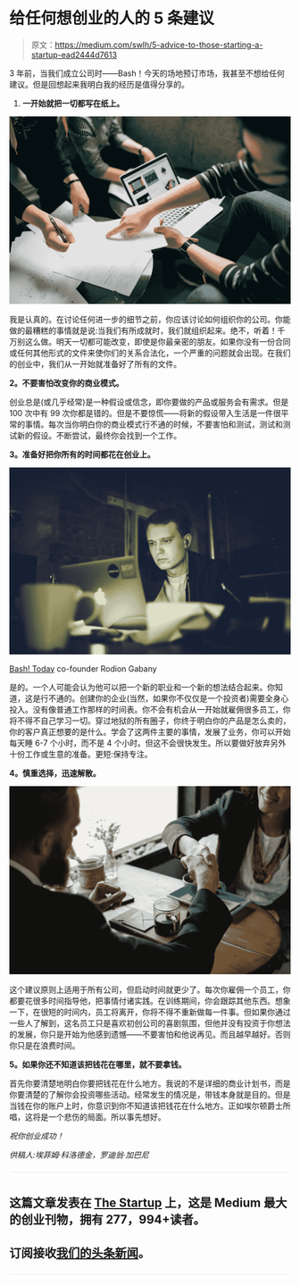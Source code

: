 # 给任何想创业的人的 5 条建议

> 原文：<https://medium.com/swlh/5-advice-to-those-starting-a-startup-ead2444d7613>

3 年前，当我们成立公司时——Bash！今天的场地预订市场，我甚至不想给任何建议。但是回想起来我明白我的经历是值得分享的。

1.  **一开始就把一切都写在纸上。**

![](img/a371193d744d603a426a8d9fd3c1b57e.png)

我是认真的。在讨论任何进一步的细节之前，你应该讨论如何组织你的公司。你能做的最糟糕的事情就是说:当我们有所成就时，我们就组织起来。绝不，听着！千万别这么做。明天一切都可能改变，即使是你最亲密的朋友。如果你没有一份合同或任何其他形式的文件来使你们的关系合法化，一个严重的问题就会出现。在我们的创业中，我们从一开始就准备好了所有的文件。

**2。不要害怕改变你的商业模式。**

创业总是(或几乎经常)是一种假设或信念，即你要做的产品或服务会有需求。但是 100 次中有 99 次你都是错的。但是不要惊慌——将新的假设带入生活是一件很平常的事情。每次当你明白你的商业模式行不通的时候，不要害怕和测试，测试和测试新的假设。不断尝试，最终你会找到一个工作。

**3。准备好把你所有的时间都花在创业上。**

![](img/eb3f82a777c09404bdc0b4d5451de867.png)

[Bash! Today](https://bash.today) co-founder Rodion Gabany

是的。一个人可能会认为他可以把一个新的职业和一个新的想法结合起来。你知道，这是行不通的。创建你的企业(当然，如果你不仅仅是一个投资者)需要全身心投入。没有像普通工作那样的时间表。你不会有机会从一开始就雇佣很多员工，你将不得不自己学习一切。穿过地狱的所有圈子，你终于明白你的产品是怎么卖的，你的客户真正想要的是什么。学会了这两件主要的事情，发展了业务，你可以开始每天睡 6-7 个小时，而不是 4 个小时。但这不会很快发生。所以要做好放弃另外十份工作或生意的准备。更短:保持专注。

**4。慎重选择，迅速解散。**

![](img/48ad7cef6d62fe16f0bec386e70651d2.png)

这个建议原则上适用于所有公司，但启动时间就更少了。每次你雇佣一个员工，你都要花很多时间指导他，把事情付诸实践。在训练期间，你会跟踪其他东西。想象一下，在很短的时间内，员工将离开，你将不得不重新做每一件事。但如果你通过一些人了解到，这名员工只是喜欢初创公司的喜剧氛围，但他并没有投资于你想法的发展，你只是开始为他感到遗憾——不要害怕和他说再见。而且越早越好。否则你只是在浪费时间。

**5。如果你还不知道该把钱花在哪里，就不要拿钱。**

首先你要清楚地明白你要把钱花在什么地方。我说的不是详细的商业计划书，而是你要清楚的了解你会投资哪些活动。经常发生的情况是，带钱本身就是目的。但是当钱在你的账户上时，你意识到你不知道该把钱花在什么地方。正如埃尔顿爵士所唱，这将是一个悲伤的局面。所以事先想好。

*祝你创业成功！*

*供稿人:埃菲姆·科洛德金，罗迪翁·加巴尼*

![](img/731acf26f5d44fdc58d99a6388fe935d.png)

## 这篇文章发表在 [The Startup](https://medium.com/swlh) 上，这是 Medium 最大的创业刊物，拥有 277，994+读者。

## 订阅接收[我们的头条新闻](http://growthsupply.com/the-startup-newsletter/)。

![](img/731acf26f5d44fdc58d99a6388fe935d.png)